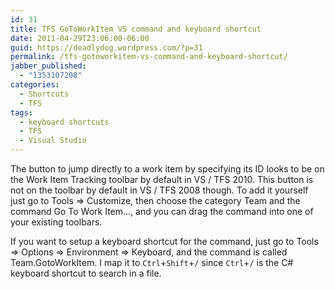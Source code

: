 ```yaml
---
id: 31
title: TFS GoToWorkItem VS command and keyboard shortcut
date: 2011-04-29T23:06:00-06:00
guid: https://deadlydog.wordpress.com/?p=31
permalink: /tfs-gotoworkitem-vs-command-and-keyboard-shortcut/
jabber_published:
  - "1353107208"
categories:
  - Shortcuts
  - TFS
tags:
  - keyboard shortcuts
  - TFS
  - Visual Studio
---
```


 The button to jump directly to a work item by specifying its ID looks to be on the Work Item Tracking toolbar by default in VS / TFS 2010. This button is not on the toolbar by default in VS / TFS 2008 though. To add it yourself just go to Tools => Customize, then choose the category Team and the command Go To Work Item..., and you can drag the command into one of your existing toolbars.

If you want to setup a keyboard shortcut for the command, just go to Tools => Options => Environment => Keyboard, and the command is called Team.GotoWorkItem. I map it to `Ctrl`+`Shift`+`/` since `Ctrl`+`/` is the C# keyboard shortcut to search in a file.
